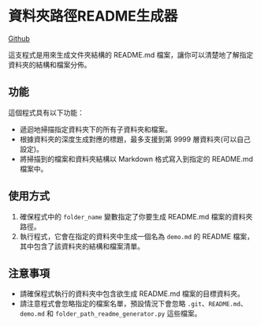 # 資料夾路徑README生成器

[Github](https://github.com/lucashsu95/folder_path_readme_generator)

這支程式是用來生成文件夾結構的 README.md 檔案，讓你可以清楚地了解指定資料夾的結構和檔案分佈。

## 功能

這個程式具有以下功能：

- 遞迴地掃描指定資料夾下的所有子資料夾和檔案。
- 根據資料夾的深度生成對應的標題，最多支援到第 9999 層資料夾(可以自己設定)。
- 將掃描到的檔案和資料夾結構以 Markdown 格式寫入到指定的 README.md 檔案中。

## 使用方式

1. 確保程式中的 `folder_name` 變數指定了你要生成 README.md 檔案的資料夾路徑。
2. 執行程式，它會在指定的資料夾中生成一個名為 `demo.md` 的 README 檔案，其中包含了該資料夾的結構和檔案清單。

## 注意事項

- 請確保程式執行的資料夾中包含欲生成 README.md 檔案的目標資料夾。
- 請注意程式會忽略指定的檔案名單，預設情況下會忽略 `.git`、`README.md`、`demo.md` 和 `folder_path_readme_generator.py` 這些檔案。
